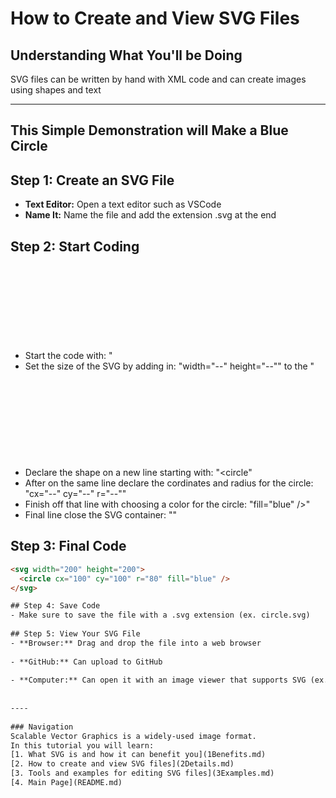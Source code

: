 # How to Create and View SVG Files     
     
## Understanding What You'll be Doing      
SVG files can be written by hand with XML code and can create images using shapes and text     
        
----      
## This Simple Demonstration will Make a Blue Circle       
        
## Step 1: Create an SVG File      
- **Text Editor:** Open a text editor such as VSCode       
- **Name It:** Name the file and add the extension .svg at the end       
       
## Step 2: Start Coding       
- Start the code with: "<svg>"       
- Set the size of the SVG by adding in: "width="--" height="--"" to the "<svg>" (Defaulted to pixel measurements initially)       
- Declare the shape on a new line starting with: "<circle"       
- After on the same line declare the cordinates and radius for the circle: "cx="--" cy="--" r="--""       
- Finish off that line with choosing a color for the circle: "fill="blue" />"       
- Final line close the SVG container: "</svg>"       
       
## Step 3: Final Code       
```html       
<svg width="200" height="200">       
  <circle cx="100" cy="100" r="80" fill="blue" />       
</svg>       

## Step 4: Save Code       
- Make sure to save the file with a .svg extension (ex. circle.svg)       
       
## Step 5: View Your SVG File       
- **Browser:** Drag and drop the file into a web browser       
       
- **GitHub:** Can upload to GitHub       
       
- **Computer:** Can open it with an image viewer that supports SVG (ex. macOS Preview)       
       
       
----             
             
### Navigation      
Scalable Vector Graphics is a widely-used image format.      
In this tutorial you will learn:      
[1. What SVG is and how it can benefit you](1Benefits.md)      
[2. How to create and view SVG files](2Details.md)      
[3. Tools and examples for editing SVG files](3Examples.md)      
[4. Main Page](README.md)      
